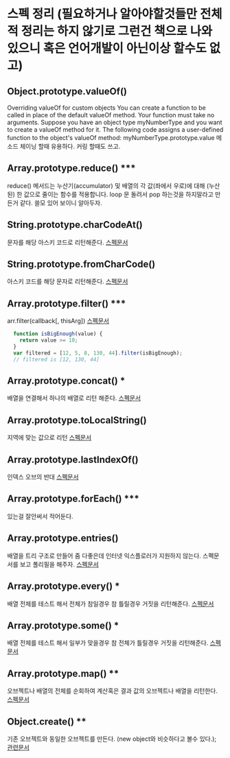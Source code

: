 # 스펙 정리 (필요하거나 알아야할것들만 전체적 정리는 하지 않기로 그런건 책으로 나와 있으니 혹은 언어개발이 아닌이상 할수도 없고)

## Object.prototype.valueOf()

Overriding valueOf for custom objects You can create a function to be called in place of the default valueOf method. Your function must take no arguments. Suppose you have an object type myNumberType and you want to create a valueOf method for it. The following code assigns a user-defined function to the object's valueOf method: myNumberType.prototype.value 메소드 체이닝 할때 유용하다. 커링 할때도 쓰고.

## Array.prototype.reduce() ***

reduce() 메서드는 누산기(accumulator) 및 배열의 각 값(좌에서 우로)에 대해 (누산된) 한 값으로 줄이는 함수를 적용합니다. loop 문 돌려서 pop 하는것을 하지말라고 만든거 같다. 쓸모 있어 보이니 알아두자.

## String.prototype.charCodeAt()

문자를 해당 아스키 코드로 리턴해준다. [스펙문서](https://developer.mozilla.org/en-US/docs/Web/JavaScript/Reference/Global_Objects/String/charCodeAt)

## String.prototype.fromCharCode()

아스키 코드를 해당 문자로 리턴해준다. [스펙문서](https://developer.mozilla.org/en-US/docs/Web/JavaScript/Reference/Global_Objects/String/fromCharCode)

## Array.prototype.filter() ***

arr.filter(callback[, thisArg]) [스펙문서](https://developer.mozilla.org/ko/docs/Web/JavaScript/Reference/Global_Objects/Array/filter)

```javascript
  function isBigEnough(value) {
    return value >= 10;
  }
  var filtered = [12, 5, 8, 130, 44].filter(isBigEnough);
  // filtered is [12, 130, 44]
```

## Array.prototype.concat() *

배열을 연결해서 하나의 배열로 리턴 해준다. [스펙문서](https://developer.mozilla.org/en-US/docs/Web/JavaScript/Reference/Global_Objects/Array/concat)

## Array.prototype.toLocalString()

지역에 맞는 값으로 리턴 [스펙문서](https://developer.mozilla.org/en-US/docs/Web/JavaScript/Reference/Global_Objects/Array/toLocaleString)

## Array.prototype.lastIndexOf()

인덱스 오브의 반대 [스펙문서](https://developer.mozilla.org/en-US/docs/Web/JavaScript/Reference/Global_Objects/Array/lastIndexOf)

## Array.prototype.forEach() ***
있는걸 잘안써서 적어둔다.
## Array.prototype.entries()
배열을 트리 구조로 만들어 줌 다좋은데 인터넷 익스플로러가 지원하지 않는다. 스펙문서를 보고 폴리필을 해주자.
[스펙문서](https://developer.mozilla.org/en-US/docs/Web/JavaScript/Reference/Global_Objects/Array/entries)

## Array.prototype.every() *
배열 전체를 테스트 해서 전체가 참일경우 참 틀릴경우 거짓을 리턴해준다.
[스펙문서](https://developer.mozilla.org/en-US/docs/Web/JavaScript/Reference/Global_Objects/Array/every)

## Array.prototype.some() *
배열 전체를 테스트 해서 일부가 맞을경우 참 전체가 틀릴경우 거짓을  리턴해준다.
[스펙문서](https://developer.mozilla.org/en-US/docs/Web/JavaScript/Reference/Global_Objects/Array/some)

## Array.prototype.map() **
오브젝트나 배열의 전체를 순회하여 계산혹은 결과 값의 오브젝트나 배열을 리턴한다.
[스펙문서](https://developer.mozilla.org/en-US/docs/Web/JavaScript/Reference/Global_Objects/Array/some)

## Object.create() **
기존 오브젝트와 동일한 오브젝트를 만든다. (new object와 비슷하다고 볼수 있다.);
[관련문서](https://developer.mozilla.org/ko/docs/Web/JavaScript/Guide/Inheritance_and_the_prototype_chain)
